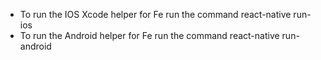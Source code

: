 - To run the IOS Xcode helper for Fe run the command react-native run-ios
- To  run the Android helper for Fe run the command react-native run-android